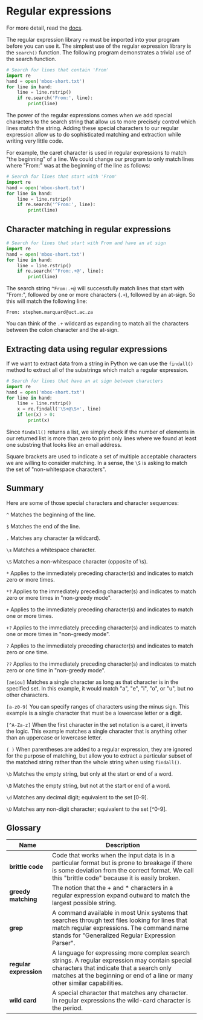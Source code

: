 # Regular expressions
For more detail, read the [docs](https://docs.python.org/3/library/re.html).

The regular expression library `re` must be imported into your program before you can use it. The simplest use of the regular expression library is the `search()` function. The following program demonstrates a trivial use of the search function.

```python
# Search for lines that contain 'From'
import re
hand = open('mbox-short.txt')
for line in hand:
    line = line.rstrip()
    if re.search('From:', line):
        print(line)
```

The power of the regular expressions comes when we add special characters to the search string that allow us to more precisely control which lines match the string. Adding these special characters to our regular expression allow us to do sophisticated matching and extraction while writing very little code.

For example, the caret character is used in regular expressions to match "the beginning" of a line. We could change our program to only match lines where "From:" was at the beginning of the line as follows:

```python
# Search for lines that start with 'From'
import re
hand = open('mbox-short.txt')
for line in hand:
    line = line.rstrip()
    if re.search('^From:', line):
        print(line)
```

## Character matching in regular expressions

```python
# Search for lines that start with From and have an at sign
import re
hand = open('mbox-short.txt')
for line in hand:
    line = line.rstrip()
    if re.search('^From:.+@', line):
        print(line)
```

The search string `^From:.+@` will successfully match lines that start with "From:", followed by one or more characters (`.+`), followed by an at-sign. So this will match the following line:

```
From: stephen.marquard@uct.ac.za
```

You can think of the `.+` wildcard as expanding to match all the characters between the colon character and the at-sign.

## Extracting data using regular expressions
If we want to extract data from a string in Python we can use the `findall()` method to extract all of the substrings which match a regular expression.

```python
# Search for lines that have an at sign between characters
import re
hand = open('mbox-short.txt')
for line in hand:
    line = line.rstrip()
    x = re.findall('\S+@\S+', line)
    if len(x) > 0:
        print(x)
```

Since `findall()` returns a list, we simply check if the number of elements in our returned list is more than zero to print only lines where we found at least one substring that looks like an email address.

Square brackets are used to indicate a set of multiple acceptable characters we are willing to consider matching. In a sense, the `\S` is asking to match the set of "non-whitespace characters".

## Summary
Here are some of those special characters and character sequences:

`^` Matches the beginning of the line.

`$` Matches the end of the line.

`.` Matches any character (a wildcard).

`\s` Matches a whitespace character.

`\S` Matches a non-whitespace character (opposite of \s).

`*` Applies to the immediately preceding character(s) and indicates to match zero or more times.

`*?` Applies to the immediately preceding character(s) and indicates to match zero or more times in "non-greedy mode".

`+` Applies to the immediately preceding character(s) and indicates to match one or more times.

`+?` Applies to the immediately preceding character(s) and indicates to match one or more times in "non-greedy mode".

`?` Applies to the immediately preceding character(s) and indicates to match zero or one time.

`??` Applies to the immediately preceding character(s) and indicates to match zero or one time in "non-greedy mode".

`[aeiou]` Matches a single character as long as that character is in the specified set. In this example, it would match "a", "e", "i", "o", or "u", but no other characters.

`[a-z0-9]` You can specify ranges of characters using the minus sign. This example is a single character that must be a lowercase letter or a digit.

`[^A-Za-z]` When the first character in the set notation is a caret, it inverts the logic. This example matches a single character that is anything other than an uppercase or lowercase letter.

`( )` When parentheses are added to a regular expression, they are ignored for the purpose of matching, but allow you to extract a particular subset of the matched string rather than the whole string when using `findall()`.

`\b` Matches the empty string, but only at the start or end of a word.

`\B` Matches the empty string, but not at the start or end of a word.

`\d` Matches any decimal digit; equivalent to the set [0-9].

`\D` Matches any non-digit character; equivalent to the set [^0-9].

## Glossary
| Name | Description | 
| --- | --- | 
| **brittle code** | Code that works when the input data is in a particular format but is prone to breakage if there is some deviation from the correct format. We call this "brittle code" because it is easily broken. |
| **greedy matching** | The notion that the + and * characters in a regular expression expand outward to match the largest possible string. |
| **grep** | A command available in most Unix systems that searches through text files looking for lines that match regular expressions. The command name stands for "Generalized Regular Expression Parser". |
| **regular expression** | A language for expressing more complex search strings. A regular expression may contain special characters that indicate that a search only matches at the beginning or end of a line or many other similar capabilities. |
| **wild card** | A special character that matches any character. In regular expressions the wild-card character is the period. |
